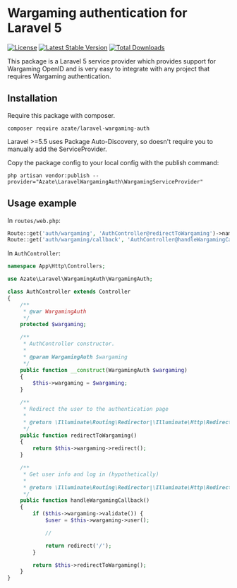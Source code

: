 # Wargaming authentication for Laravel 5
[![License](https://poser.pugx.org/azate/laravel-wargaming-auth/license)](https://packagist.org/packages/azate/laravel-wargaming-auth)
[![Latest Stable Version](https://poser.pugx.org/azate/laravel-wargaming-auth/v/stable)](https://packagist.org/packages/azate/laravel-wargaming-auth)
[![Total Downloads](https://poser.pugx.org/azate/laravel-wargaming-auth/downloads)](https://packagist.org/packages/azate/laravel-wargaming-auth)

This package is a Laravel 5 service provider which provides support for Wargaming OpenID and is very easy to integrate with any project that requires Wargaming authentication.

## Installation
Require this package with composer.
```shell
composer require azate/laravel-wargaming-auth
```
Laravel >=5.5 uses Package Auto-Discovery, so doesn't require you to manually add the ServiceProvider.

Copy the package config to your local config with the publish command:

```shell
php artisan vendor:publish --provider="Azate\LaravelWargamingAuth\WargamingServiceProvider"
```
## Usage example
In `routes/web.php`:
```php
Route::get('auth/wargaming', 'AuthController@redirectToWargaming')->name('auth.wargaming');
Route::get('auth/wargaming/callback', 'AuthController@handleWargamingCallback')->name('auth.wargaming.handle');
```

In `AuthController`:
```php
namespace App\Http\Controllers;

use Azate\Laravel\WargamingAuth\WargamingAuth;

class AuthController extends Controller
{
    /**
     * @var WargamingAuth
     */
    protected $wargaming;

    /**
     * AuthController constructor.
     *
     * @param WargamingAuth $wargaming
     */
    public function __construct(WargamingAuth $wargaming)
    {
        $this->wargaming = $wargaming;
    }

    /**
     * Redirect the user to the authentication page
     *
     * @return \Illuminate\Routing\Redirector|\Illuminate\Http\RedirectResponse
     */
    public function redirectToWargaming()
    {
        return $this->wargaming->redirect();
    }

    /**
     * Get user info and log in (hypothetically)
     *
     * @return \Illuminate\Routing\Redirector|\Illuminate\Http\RedirectResponse
     */
    public function handleWargamingCallback()
    {
        if ($this->wargaming->validate()) {
            $user = $this->wargaming->user();

            //

            return redirect('/');
        }

        return $this->redirectToWargaming();
    }
}
```
